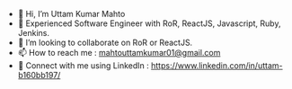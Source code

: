 - 👋 Hi, I’m Uttam Kumar Mahto
- 👀 Experienced Software Engineer with RoR, ReactJS, Javascript, Ruby, Jenkins.
- 💞️ I’m looking to collaborate on RoR or ReactJS.
- 📫 How to reach me : mahtouttamkumar01@gmail.com 
- 🔗 Connect with me using LinkedIn : https://www.linkedin.com/in/uttam-b160bb197/

<!---
chiku97/chiku97 is a ✨ special ✨ repository because its `README.md` (this file) appears on your GitHub profile.
You can click the Preview link to take a look at your changes.
--->
